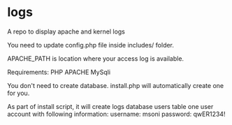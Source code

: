# logs
A repo to display apache and kernel logs

You need to update config.php file inside includes/ folder.

APACHE_PATH is location where your access log is available.

Requirements:
PHP
APACHE
MySqli

You don't need to create database. install.php will automatically create one for you.

As part of install script, it will create
logs database
users table
one user account with following information:
username: msoni
password: qwER1234!




